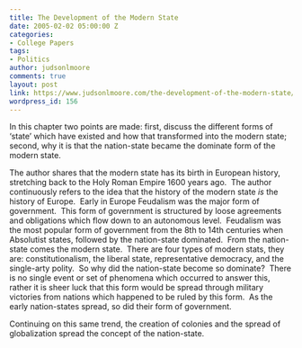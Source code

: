 ```yaml
---
title: The Development of the Modern State
date: 2005-02-02 05:00:00 Z
categories:
- College Papers
tags:
- Politics
author: judsonlmoore
comments: true
layout: post
link: https://www.judsonlmoore.com/the-development-of-the-modern-state/
wordpress_id: 156
---
```


In this chapter two points are made: first, discuss the different forms of ‘state’ which have existed and how that transformed into the modern state; second, why it is that the nation-state became the dominate form of the modern state.




The author shares that the modern state has its birth in European history, stretching back to the Holy Roman Empire 1600 years ago.  The author continuously refers to the idea that the history of the modern state _is_ the history of Europe.  Early in Europe Feudalism was the major form of government.  This form of government is structured by loose agreements and obligations which flow down to an autonomous level.  Feudalism was the most popular form of government from the 8th to 14th centuries when Absolutist states, followed by the nation-state dominated.  From the nation-state comes the modern state.  There are four types of modern stats, they are: constitutionalism, the liberal state, representative democracy, and the single-arty polity.  So why did the nation-state become so dominate?  There is no single event or set of phenomena which occurred to answer this, rather it is sheer luck that this form would be spread through military victories from nations which happened to be ruled by this form.  As the early nation-states spread, so did their form of government.




Continuing on this same trend, the creation of colonies and the spread of globalization spread the concept of the nation-state.
